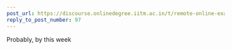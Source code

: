 ```yaml
---
post_url: https://discourse.onlinedegree.iitm.ac.in/t/remote-online-exam-tds-jan-2025/168832/98
reply_to_post_number: 97
---
```

Probably, by this week